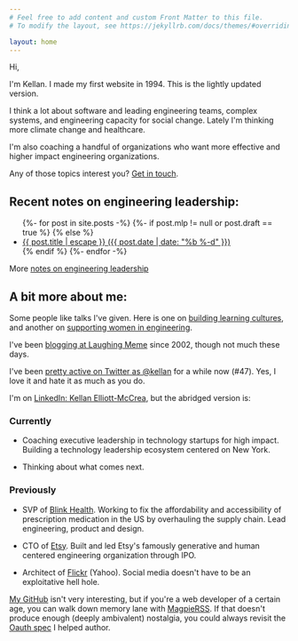 ```yaml
---
# Feel free to add content and custom Front Matter to this file.
# To modify the layout, see https://jekyllrb.com/docs/themes/#overriding-theme-defaults

layout: home
---
```

Hi,

I'm Kellan. I made my first website in 1994.  This is the lightly updated version.

I think a lot about software and leading engineering teams, complex systems, and engineering capacity for social change.  Lately I'm thinking more climate change and healthcare.  

I'm also coaching a handful of organizations who want more effective and higher impact engineering organizations.

Any of those topics interest you? [Get in touch](/about).

<h2>Recent notes on engineering leadership:</h2>

<ul class="post-link">
	 {%- for post in site.posts -%}
	 {%- if post.mlp != null or post.draft == true %}
	 {% else %}
	<li>
		<a class="post-link" href="{{ post.url | relative_url }}">{{ post.title | escape }} <span class="post-meta">({{ post.date | date: "%b %-d" }})</span></a></li>
	{% endif %}
	{%- endfor -%}
</ul>

More [notes on engineering leadership](/notes)

<h2>A bit more about me:</h2>

Some people like talks I've given. Here is one on [building learning cultures](https://www.youtube.com/watch?v=a772VLZ4ot8), and another on [supporting women in engineering](https://www.youtube.com/watch?v=w4LExVkv4Pw).

I've been [blogging at Laughing Meme](http://laughingmeme.org/) since 2002, though not much these days.

I've been [pretty active on Twitter as @kellan](https://twitter.com/kellan) for a while now (#47).  Yes, I love it and hate it as much as you do. 

I'm on [LinkedIn: Kellan Elliott-McCrea](https://www.linkedin.com/in/kellanem/), but the abridged version is:

<h3> Currently </h3>

* Coaching executive leadership in technology startups for high impact. Building a technology leadership ecosystem centered on New York.

* Thinking about what comes next.

<h3> Previously </h3>

* SVP of [Blink Health](https://blinkhealth.com). Working to fix the affordability and accessibility of prescription medication in the US by overhauling the supply chain. Lead engineering, product and design.

* CTO of [Etsy](https://etsy.com). Built and led Etsy's famously generative and human centered engineering organization through IPO.

* Architect of [Flickr](https://flickr.com) (Yahoo). Social media doesn't have to be an exploitative hell hole. 


[My GitHub](https://github.com/kellan/) isn't very interesting, but if you're a web developer of a certain age, you can walk down memory lane with [MagpieRSS](https://github.com/kellan/magpierss). If that doesn't produce enough (deeply ambivalent) nostalgia, you could always revisit the [Oauth spec](https://tools.ietf.org/html/rfc5849) I helped author.


